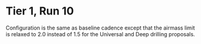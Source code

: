 # Tier 1, Run 10

Configuration is the same as baseline cadence except that the airmass limit is 
relaxed to 2.0 instead of 1.5 for the Universal and Deep drilling proposals.
